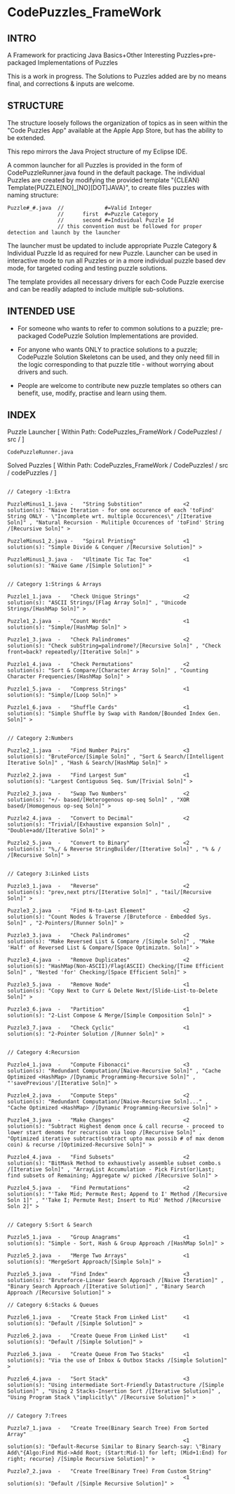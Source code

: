 CodePuzzles_FrameWork
=====================

INTRO
-----

A Framework for practicing Java Basics+Other Interesting Puzzles+pre-packaged Implementations of Puzzles

This is a work in progress. The Solutions to Puzzles added are by no means final, and corrections & inputs are welcome.

STRUCTURE
---------

The structure loosely follows the organization of topics as in seen within the "Code Puzzles App" available at the Apple 
App Store, but has the ability to be extended.

This repo mirrors the Java Project structure of my Eclipse IDE.

A common launcher for all Puzzles is provided in the form of CodePuzzleRunner.java found in the default package. 
The individual Puzzles are created by modifying the provided template "{CLEAN} Template{PUZZLE[NO]_[NO][DOT]JAVA}",
to create files puzzles with naming structure: 

    Puzzle#_#.java  //             #=Valid Integer 
                    //      first  #=Puzzle Category  
                    //      second #=Individual Puzzle Id
                    // this convention must be followed for proper detection and launch by the launcher
                    
The launcher must be updated to include appropriate Puzzle Category & Individual Puzzle Id as required for new Puzzle.
Launcher can be used in interactive mode to run all Puzzles or in a more individual puzzle based dev mode, for targeted
coding and testing puzzle solutions.

The template provides all necessary drivers for each Code Puzzle exercise and can be readily adapted to include multiple
sub-solutions.

INTENDED USE
------------

* For someone who wants to refer to common solutions to a puzzle; pre-packaged CodePuzzle Solution Implementations are 
provided.

* For anyone who wants ONLY to practice solutions to a puzzle; CodePuzzle Solution Skeletons can be used, and they only
need fill in the logic corresponding to that puzzle title - without worrying about drivers and such.

* People are welcome to contribute new puzzle templates so others can benefit, use, modify, practise and learn using them.

INDEX
-----

Puzzle Launcher	[ Within Path: CodePuzzles_FrameWork / CodePuzzles! / src / ]

```
CodePuzzleRunner.java
```

Solved Puzzles 	[ Within Path: CodePuzzles_FrameWork / CodePuzzles! / src / codePuzzles / ]

```

// Category -1:Extra

PuzzleMinus1_1.java	-	"String Substition"				<2 solution(s): "Naive Iteration - for one occurence of each 'toFind' String ONLY - \"Incomplete wrt. multiple Occurences\" /[Iterative Soln]" , "Natural Recursion - Mulitiple Occurences of 'toFind' String /[Recursive Soln]" >

PuzzleMinus1_2.java	-	"Spiral Printing"				<1 solution(s): "Simple Divide & Conquer /[Recursive Solution]" >

PuzzleMinus1_3.java	-	"Ultimate Tic Tac Toe"			<1 solution(s): "Naive Game /[Simple Solution]" >


// Category 1:Strings & Arrays

Puzzle1_1.java	-	"Check Unique Strings"				<2 solution(s): "ASCII Strings/[Flag Array Soln]" , "Unicode Strings/[HashMap Soln]" >

Puzzle1_2.java	-	"Count Words"						<1 solution(s): "Simple/[HashMap Soln]" >

Puzzle1_3.java	-	"Check Palindromes"					<2 solution(s): "Check subString=palindrome?/[Recursive Soln]" , "Check front=back? repeatedly/[Iterative Soln]" >

Puzzle1_4.java	-	"Check Permutations"				<2 solution(s): "Sort & Compare/[Character Array Soln]" , "Counting Character Frequencies/[HashMap Soln]" >

Puzzle1_5.java	-	"Compress Strings"					<1 solution(s): "Simple/[Loop Soln]" >

Puzzle1_6.java	-	"Shuffle Cards"						<1 solution(s): "Simple Shuffle by Swap with Random/[Bounded Index Gen. Soln]" >


// Category 2:Numbers

Puzzle2_1.java	-	"Find Number Pairs"					<3 solution(s): "BruteForce/[Simple Soln]" , "Sort & Search/[Intelligent Iterative Soln]" , "Hash & Search/[HashMap Soln]" >

Puzzle2_2.java	-	"Find Largest Sum"					<1 solution(s): "Largest Contiguous Seq. Sum/[Trivial Soln]" >		

Puzzle2_3.java	-	"Swap Two Numbers"					<2 solution(s): "+/- based/[Heterogenous op-seq Soln]" , "XOR based/[Homogenous op-seq Soln]" >

Puzzle2_4.java	-	"Convert to Decimal"				<2 solution(s): "Trivial/[Exhaustive expansion Soln]" , "Double+add/[Iterative Soln]" >

Puzzle2_5.java	-	"Convert to Binary"					<2 solution(s): "%,/ & Reverse StringBuilder/[Iterative Soln]" , "% & / /[Recursive Soln]" >


// Category 3:Linked Lists

Puzzle3_1.java	-	"Reverse"							<2 solution(s): "prev,next ptrs/[Iterative Soln]" , "tail/[Recursive Soln]" >

Puzzle3_2.java	-	"Find N-to-Last Element"			<2 solution(s): "Count Nodes & Traverse /[Bruteforce - Embedded Sys. Soln]" , "2-Pointers/[Runner Soln]" >

Puzzle3_3.java	-	"Check Palindromes"					<2 solution(s): "Make Reversed List & Compare /[Simple Soln]" , "Make 'Half' of Reversed List & Compare/[Space Optimizatn. Soln]" >

Puzzle3_4.java	-	"Remove Duplicates"					<2 solution(s): "HashMap(Non-ASCII)/Flag(ASCII) Checking/[Time Efficient Soln]" , "Nested 'for' Checking/[Space Efficient Soln]" >

Puzzle3_5.java	-	"Remove Node"						<1 solution(s): "Copy Next to Curr & Delete Next/[Slide-List-to-Delete Soln]" >

Puzzle3_6.java	-	"Partition"							<1 solution(s): "2-List Compose & Merge/[Simple Composition Soln]" >

Puzzle3_7.java	-	"Check Cyclic"						<1 solution(s): "2-Pointer Solution /[Runner Soln]" >


// Category 4:Recursion

Puzzle4_1.java	-	"Compute Fibonacci"					<3 solution(s): "Redundant Computation/[Naive-Recursive Soln]" , "Cache Optimized <HashMap> /[Dynamic Programming-Recursive Soln]" , "'savePrevious'/[Iterative Soln]" >				

Puzzle4_2.java	-	"Compute Steps"						<2 solution(s): "Redundant Computation/[Naive-Recursive Soln]..." , "Cache Optimized <HashMap> /[Dynamic Programming-Recursive Soln]" >

Puzzle4_3.java	-	"Make Changes"						<2 solution(s): "Subtract Highest denom once & call recurse - proceed to lower start denoms for recursion via loop /[Recursive Soln]" , "Optimized iterative subtract(subtract upto max possib # of max denom coin) & recurse /[Optimized-Recursive Soln]" >

Puzzle4_4.java	-	"Find Subsets"						<2 solution(s): "BitMask Method to exhaustively assemble subset combo.s /[Iterative Soln]" , "ArrayList Accumulation - Pick First(or)Last; find subsets of Remaining; Aggregate w/ picked /[Recursive Soln]" >

Puzzle4_5.java	-	"Find Permutations"					<2 solution(s): "'Take Mid; Permute Rest; Append to I' Method /[Recursive Soln 1]" , "'Take I; Permute Rest; Insert to Mid' Method /[Recursive Soln 2]" >


// Category 5:Sort & Search

Puzzle5_1.java	-	"Group Anagrams"					<1 solution(s): "Simple - Sort, Hash & Group Approach /[HashMap Soln]" >

Puzzle5_2.java	-	"Merge Two Arrays"					<1 solution(s): "MergeSort Approach/[Simple Soln]" >

Puzzle5_3.java	-	"Find Index"						<3 solution(s): "Bruteforce-Linear Search Approach /[Naive Iteration]" , "Binary Search Approach /[Iterative Solution]" , "Binary Search Approach /[Recursive Solution]" >

// Category 6:Stacks & Queues

Puzzle6_1.java	-	"Create Stack From Linked List"		<1 solution(s): "Default /[Simple Solution]" >

Puzzle6_2.java	-	"Create Queue From Linked List"		<1 solution(s): "Default /[Simple Solution]" >

Puzzle6_3.java	-	"Create Queue From Two Stacks"		<1 solution(s): "Via the use of Inbox & Outbox Stacks /[Simple Solution]" >

Puzzle6_4.java	-	"Sort Stack"						<3 solution(s): "Using intermediate Sort-Friendly Datastructure /[Simple Solution]" , "Using 2 Stacks-Insertion Sort /[Iterative Solution]" , "Using Program Stack \"implicitly\" /[Recursive Solution]" >


// Category 7:Trees

Puzzle7_1.java	-	"Create Tree(Binary Search Tree) From Sorted Array"			
														<1 solution(s): "Default-Recurse Similar to Binary Search-say: \"Binary Add\"{Algo:Find Mid->Add Root; (Start:Mid-1) for left; (Mid+1:End) for right; recurse} /[Simple Recursive Solution]" >
								
Puzzle7_2.java	-	"Create Tree(Binary Tree) From Custom String"
														<1 solution(s): "Default /[Simple Recursive Solution]" >																
														
```
